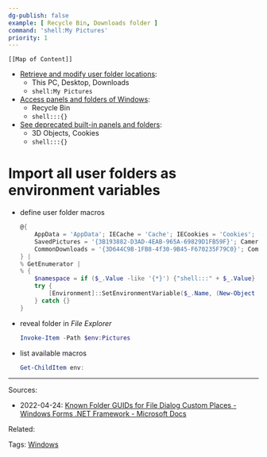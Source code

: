 ```yaml
---
dg-publish: false
example: [ Recycle Bin, Downloads folder ]
command: 'shell:My Pictures'
priority: 1
---
```

```dynamic-embed
[[Map of Content]]
```

<ul class="dataview list-view-ul"><li><span><a aria-label-position="top" aria-label="Retrieve and modify user folder locations.md" data-href="Retrieve and modify user folder locations.md" href="Retrieve and modify user folder locations.md" class="internal-link" target="_blank" rel="noopener">Retrieve and modify user folder locations</a></span>: <ul class="dataview dataview-ul dataview-result-list-ul"><li class="dataview-result-list-li"><span>This PC, Desktop, Downloads</span></li><li class="dataview-result-list-li"><span><code>shell:My Pictures</code></span></li></ul></li><li><span><a aria-label-position="top" aria-label="Access panels and folders of Windows.md" data-href="Access panels and folders of Windows.md" href="Access panels and folders of Windows.md" class="internal-link" target="_blank" rel="noopener">Access panels and folders of Windows</a></span>: <ul class="dataview dataview-ul dataview-result-list-ul"><li class="dataview-result-list-li"><span>Recycle Bin</span></li><li class="dataview-result-list-li"><span><code>shell:::{}</code></span></li></ul></li><li><span><a aria-label-position="top" aria-label="See deprecated built-in panels and folders.md" data-href="See deprecated built-in panels and folders.md" href="See deprecated built-in panels and folders.md" class="internal-link" target="_blank" rel="noopener">See deprecated built-in panels and folders</a></span>: <ul class="dataview dataview-ul dataview-result-list-ul"><li class="dataview-result-list-li"><span>3D Objects, Cookies</span></li><li class="dataview-result-list-li"><span><code>shell:::{}</code></span></li></ul></li></ul>

# Import all user folders as environment variables

- define user folder macros
    ```powershell
    @{
        AppData = 'AppData'; IECache = 'Cache'; IECookies = 'Cookies'; Desktop = 'Desktop'; Favorites = 'Favorites'; History = 'History'; LocalAppData = 'Local AppData'; Music = 'My Music'; Pictures = 'My Pictures'; Videos = 'My Video'; Documents = 'Personal'; Downloads = '{374DE290-123F-4565-9164-39C4925E467B}'; NetworkShortcuts = 'NetHood'; PrinterShortcuts = 'PrintHood'; Programs = 'Programs'; Recent = 'Recent'; SendTo = 'SendTo'; StartMenu = 'Start Menu'; Startup = 'Startup'; Templates = 'Templates'; CloudRoot = '{A52BBA46-E9E1-435F-B3D9-28DAA648C0F6}';
        SavedPictures = '{3B193882-D3AD-4EAB-965A-69829D1FB59F}'; CameraRoll = '{AB5FB87B-7CE2-4F83-915D-550846C9537B}'; Screenshots = '{B7BEDE81-DF94-4682-A7D8-57A52620B86F}'; LocalDocuments = '{F42EE2D3-909F-4907-8871-4C22FC0BF756}'; LocalDownloads = '{7D83EE9B-2244-4E70-B1F5-5393042AF1E4}'; LocalMusic = '{A0C69A99-21C8-4671-8703-7934162FCF1D}'; LocalPictures = '{0DDD015D-B06C-45D5-8C4C-F59713854639}'; LocalVideos = '{35286A68-3C57-41A1-BBB1-0EAE73D76C95}';
        CommonDownloads = '{3D644C9B-1FB8-4f30-9B45-F670235F79C0}'; CommonAppData = 'Common AppData'; CommonDesktop = 'Common Desktop'; CommonDocuments = 'Common Documents'; CommonPrograms = 'Common Programs'; CommonStartMenu = 'Common Start Menu'; CommonStartup = 'Common Startup'; CommonTemplates = 'Common Templates'; CommonMusic = 'CommonMusic'; CommonPictures = 'CommonPictures'; CommonVideos = 'CommonVideo';
    } | 
    % GetEnumerator | 
    % { 
        $namespace = if ($_.Value -like '{*}') {"shell:::" + $_.Value} else {"shell:" + $_.Value}
        try { 
            [Environment]::SetEnvironmentVariable($_.Name, (New-Object -ComObject Shell.Application).NameSpace($namespace).Self.Path)
        } catch {}
    }
    ```

- reveal folder in *File Explorer*    
    ```powershell
    Invoke-Item -Path $env:Pictures
    ```

- list available macros
    ```powershell
    Get-ChildItem env:
    ```



---


Sources:
- 2022-04-24: [Known Folder GUIDs for File Dialog Custom Places - Windows Forms .NET Framework - Microsoft Docs](https://docs.microsoft.com/en-us/dotnet/desktop/winforms/controls/known-folder-guids-for-file-dialog-custom-places?view=netframeworkdesktop-4.8)

Related:

Tags:
[Windows](../Windows.md)